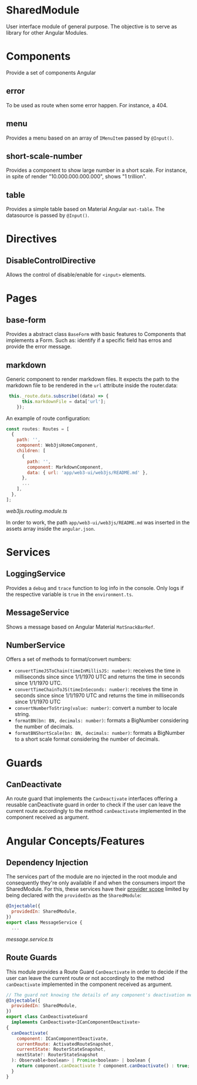 SharedModule
===

User interface module of general purpose. The objective is to serve as library for other Angular Modules.

# Components

Provide a set of components Angular

## error

To be used as route when some error happen. For instance, a 404.

## menu

Provides a menu based on an array of `IMenuItem` passed by `@Input()`.

## short-scale-number

Provides a component to show large number in a short scale. For instance, in spite of render "10.000.000.000.000", shows "1 trillion".


## table

Provides a simple table based on Material Angular `mat-table`. The datasource is passed by `@Input()`.

# Directives

## DisableControlDirective

Allows the control of disable/enable for `<input>` elements.

# Pages

## base-form

Provides a abstract class `BaseForm` with basic features to Components that implements a Form. Such as: identify if a specific field has erros and provide the error message.

## markdown

Generic component to render markdown files. It expects the path to the markdown file to be rendered in the `url` attribute inside the router.data:
```javascript
 this._route.data.subscribe((data) => {
      this.markdownFile = data['url'];
    });
```

An example of route configuration:
```javascript
const routes: Routes = [
  {
    path: '',
    component: Web3jsHomeComponent,
    children: [
      {
        path: '',
        component: MarkdownComponent,
        data: { url: 'app/web3-ui/web3js/README.md' },
      },
      ...
    ],
  },
];
```
*web3js.routing.module.ts*

In order to work, the path `app/web3-ui/web3js/README.md` was inserted in the assets array inside the `angular.json`.

# Services

## LoggingService

Provides a `debug` and `trace` function to log info in the console. Only logs if the respective variable is `true` in the `environment.ts`.

## MessageService

Shows a message based on Angular Material `MatSnackBarRef`.

## NumberService

Offers a set of methods to format/convert numbers:


- `convertTimeJSToChain(timeInMillisJS: number)`: receives the time in milliseconds since since 1/1/1970 UTC and returns the time in seconds since 1/1/1970 UTC.
- `convertTimeChainToJS(timeInSeconds: number)`: receives the time in seconds since since 1/1/1970 UTC and returns the time in milliseconds since 1/1/1970 UTC
- `convertNumberToString(value: number)`: convert a number to locale string.
- `formatBN(bn: BN, decimals: number)`: formats a BigNumber considering the number of decimals.
- `formatBNShortScale(bn: BN, decimals: number)`: formats a BigNumber to a short scale format considering the number of decimals.

# Guards

## CanDeactivate

An route guard that implements the `CanDeactivate` interfaces offering a reusable canDeactivate guard in order to check if the user can leave the current route accordingly to the method `canDeactivate` implemented in the component received as argument.


# Angular Concepts/Features


## Dependency Injection

The services part of the module are no injected in the root module and consequently they're only available if and when the consumers import the SharedModule. For this, these services have their [provider scope](https://angular.io/guide/providers#provider-scope) limited by being declared with the `providedIn` as the `SharedModule`:

```javascript
@Injectable({
  providedIn: SharedModule,
})
export class MessageService {
  ...
```
*message.service.ts*


## Route Guards

This module provides a Route Guard `CanDeactivate` in order to decide if the user can leave the current route or not accordingly to the method `canDeactivate` implemented in the component received as argument.

```javascript
// The guard not knowing the details of any component's deactivation method makes the guard reusable.
@Injectable({
  providedIn: SharedModule,
})
export class CanDeactivateGuard
  implements CanDeactivate<ICanComponentDeactivate>
{
  canDeactivate(
    component: ICanComponentDeactivate,
    currentRoute: ActivatedRouteSnapshot,
    currentState: RouterStateSnapshot,
    nextState?: RouterStateSnapshot
  ): Observable<boolean> | Promise<boolean> | boolean {
    return component.canDeactivate ? component.canDeactivate() : true;
  }
}
```

